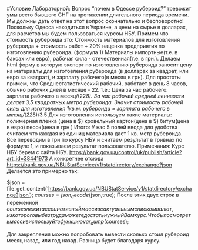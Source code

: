 #Условие Лабораторной:
    Вопрос “почем в Одессе рубероид?“ тревожит умы всего бывшего СНГ на протяжении длительного периода времени. Мы должны дать ответ на этот вопрос окончательно и бесповоротно!
  Поскольку Одесса находиться в Украине, а цены на сырье в долларах, для расчетов мы будем пользоваться курсом НБУ. 
  Примем что стоимость рубероида это:
  Стоимость материалов для изготовления рубероида + стоимость работ + 20% наценка предприятия по изготовлению рубероида. (формула 1)
  Материалы импортные(т.е. в баксах или евро), рабочая сила - отечественная(т.е. в грн.).
  Делаем html форму в которую эксперт по изготовлению рубероида заносит цену на материалы для изготовления рубероида (в долларах за квадрат, или евро за квадрат), и зарплату рабочего(в месяц в грн). Для простоты примем, что Среднестатистический рабочий, работает в день 8 часов, обычно рабочих дней в месяце  - 22. т.е.:
  Цена за час рабочего: зарплата рабочего в месяц/(22*8).
  За час рабочий средней ленивости делает 3,5 квадратных метра рубероида. Значит стоимость рабочей силы для изготовления 1кв.м. рубероида = зарплата рабочего в месяц/(22*8)/3.5
	  Для изготовления используем такие материалы:
  полимерная пленка (цена в $)
  кровельный картон(цена в $)
  битум(цена в евро)
  песок(цена в грн )
  Итого:
  У нас 5 полей ввода для удобства считаем что каждая из единиц материала дает 1 кв. метр рубероида. Все переводим в  грн по курсу НБУ и считаем результат в гривнах по формуле 1, и показываем результат пользователю.
  Примечания:
  Курс НБУ берем с сайта НБУ. https://bank.gov.ua/control/uk/publish/article?art_id=38441973
  А конкретнее отсюда https://bank.gov.ua/NBUStatService/v1/statdirectory/exchange?json
  Делается это примерно так:

  $json = file_get_content(‘https://bank.gov.ua/NBUStatService/v1/statdirectory/exchange?json’);
  $courses = json_decode($json,true);
	  После этих двух строк в переменной $courses лежит ассоциативный массив с актуальным списком валют, из которого вы без труда можете достать нужный Вам курс. Чтобы посмотреть массив используйте функцию var_dump($courses);

  Для закрепления можно попробовать вывести сколько стоил рубероид месяц назад, или год назад. Разница будет благодаря курсу.

